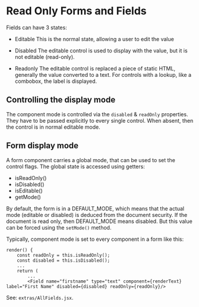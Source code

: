 # Read Only Forms and Fields

Fields can have 3 states:

- Editable
  This is the normal state, allowing a user to edit the value
  
- Disabled
  The editable control is used to display with the value, but it is not editable (read-only).
  
- Readonly
  The editable control is replaced a piece of static HTML, generally the value converted to a text. For controls with a lookup, like a combobox, the label is displayed.

## Controlling the display mode
The component mode is controlled via the `disabled` & `readOnly` properties. They have to be passed explicitly to every single control. When absent, then the control is in normal editable mode.

## Form display mode
A form component carries a global mode, that can be used to set the control flags. The global state is accessed using getters:

- isReadOnly()
- isDisabled()
- isEditable()
- getMode()

By default, the form is in a DEFAULT_MODE, which means that the actual mode (editable or disabled) is deduced from the document security. If the document is read only, then DEFAULT_MODE means disabled. But this value can be forced using the `setMode()` method.

Typically, component mode is set to every component in a form like this:

    render() {
        const readOnly = this.isReadOnly();
        const disabled = this.isDisabled();
        ...
        return (
            ...
            <Field name="firstname" type="text" component={renderText} label="First Name" disabled={disabled} readOnly={readOnly}/>

See: `extras/AllFields.jsx`.
